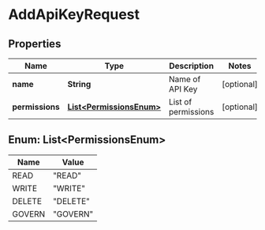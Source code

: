 

# AddApiKeyRequest


## Properties

| Name | Type | Description | Notes |
|------------ | ------------- | ------------- | -------------|
|**name** | **String** | Name of API Key |  [optional] |
|**permissions** | [**List&lt;PermissionsEnum&gt;**](#List&lt;PermissionsEnum&gt;) | List of permissions |  [optional] |



## Enum: List&lt;PermissionsEnum&gt;

| Name | Value |
|---- | -----|
| READ | &quot;READ&quot; |
| WRITE | &quot;WRITE&quot; |
| DELETE | &quot;DELETE&quot; |
| GOVERN | &quot;GOVERN&quot; |



